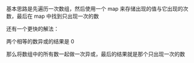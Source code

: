 基本思路是先遍历一次数组，然后使用一个 map 来存储出现的值与它出现的次数，最后在 map 中找到只出现一次的数

还有一个更快的解法：

两个相等的数异或的结果是 0

那么将数组中的所有数一起做一次异或，最后的结果就是那个只出现一次的数
